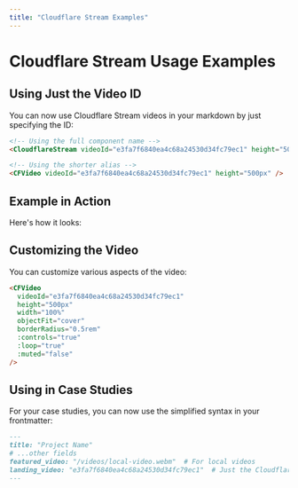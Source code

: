 ```yaml
---
title: "Cloudflare Stream Examples"
---
```


# Cloudflare Stream Usage Examples

## Using Just the Video ID

You can now use Cloudflare Stream videos in your markdown by just specifying the ID:

```markdown
<!-- Using the full component name -->
<CloudflareStream videoId="e3fa7f6840ea4c68a24530d34fc79ec1" height="500px" />

<!-- Using the shorter alias -->
<CFVideo videoId="e3fa7f6840ea4c68a24530d34fc79ec1" height="500px" />
```

## Example in Action

Here's how it looks:

<CloudflareStream 
  videoId="e3fa7f6840ea4c68a24530d34fc79ec1" 
  height="500px" 
  :controls="true"
/>

## Customizing the Video

You can customize various aspects of the video:

```markdown
<CFVideo 
  videoId="e3fa7f6840ea4c68a24530d34fc79ec1" 
  height="500px"
  width="100%"
  objectFit="cover"
  borderRadius="0.5rem"
  :controls="true"
  :loop="true"
  :muted="false"
/>
```

## Using in Case Studies

For your case studies, you can now use the simplified syntax in your frontmatter:

```markdown
---
title: "Project Name"
# ...other fields
featured_video: "/videos/local-video.webm"  # For local videos
landing_video: "e3fa7f6840ea4c68a24530d34fc79ec1"  # Just the Cloudflare ID
--- 
